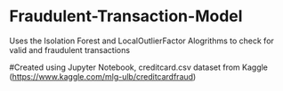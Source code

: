 # Fraudulent-Transaction-Model
Uses the Isolation Forest and LocalOutlierFactor Alogrithms to check for valid and fraudulent transactions

#Created using Jupyter Notebook, creditcard.csv dataset from Kaggle (https://www.kaggle.com/mlg-ulb/creditcardfraud)

